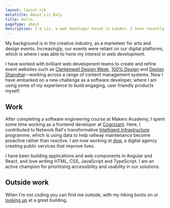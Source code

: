 ```yaml
---
layout: layout.njk
metaTitle: About Liz Daly
title: Hello.
pageType: about
description: I'm Liz, a web developer based in London. I have recently taught myself to code and like to spend my time perfecting user experience and accessibility.
---
```


My background is in the creative industry, as a marketeer for arts and design events. Increasingly, our events were reliant on our digital platforms, which is where I was able to hone my interest in web development.

I have worked with brilliant web development teams to create and refine event websites such as <a class="link" target="blank" href="https://www.clerkenwelldesignweek.com/">Clerkenwell Design Week</a>, <a href="https://www.designlondon.co.uk/" class="link" target="blank">100% Design</a> and <a class="link" target="blank" href="https://www.designshanghai.com/">Design Shanghai</a>—working across a range of content management systems. Now I have embarked on a new challenge as a software developer, where I am using some of my experience to build engaging, user friendly products myself.

## Work

After completing a software engineering course at Makers Academy, I spent some time working as a frontend developer at <a class="link" target="blank" href="https://www.cognizant.com/us/en/services/digital-experience">Cognizant</a>. Here, I contributed to Network Rail's transformative <a class="link" target="blank" href="https://www.networkrail.co.uk/running-the-railway/intelligent-infrastructure/">Intelligent Infrastructure</a> programme, which is using data to help railway maintenance become proactive rather than reactive. I am now working at <a class="link" target="blank" href="https://www.dxw.com/">dxw</a>, a digital agency creating public services that improve lives.

I have been building applications and web components in Angular and React, and love writing HTML, CSS, JavaScript and TypeScript. I am an active champion for prioritising accessibility and usability in our solutions.

## Outside work

When I'm not coding you can find me outside, with my hiking boots on or <a class="link" href="https://instagram.com/lookupdaily">looking up</a> at a great building. 
